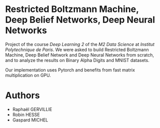 # Restricted Boltzmann Machine, Deep Belief Networks, Deep Neural Networks

Project of the course *Deep Learning 2* of the *M2 Data Science* at  *Institut Polytechnique de Paris*. We were asked to build Restricted Boltzmann Machine, Deep Belief Network and Deep Neural Networks from scratch, and to analyze the results on Binary Alpha Digits and MNIST datasets. 

Our implementation uses Pytorch and benefits from fast matrix multiplication on GPU. 

# Authors
- Raphaël GERVILLIE
- Robin HESSE
- Gaspard MICHEL
